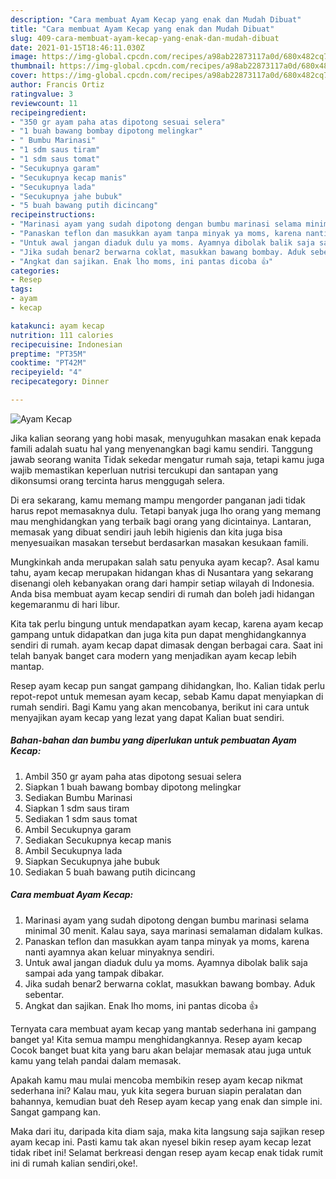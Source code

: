 ```yaml
---
description: "Cara membuat Ayam Kecap yang enak dan Mudah Dibuat"
title: "Cara membuat Ayam Kecap yang enak dan Mudah Dibuat"
slug: 409-cara-membuat-ayam-kecap-yang-enak-dan-mudah-dibuat
date: 2021-01-15T18:46:11.030Z
image: https://img-global.cpcdn.com/recipes/a98ab22873117a0d/680x482cq70/ayam-kecap-foto-resep-utama.jpg
thumbnail: https://img-global.cpcdn.com/recipes/a98ab22873117a0d/680x482cq70/ayam-kecap-foto-resep-utama.jpg
cover: https://img-global.cpcdn.com/recipes/a98ab22873117a0d/680x482cq70/ayam-kecap-foto-resep-utama.jpg
author: Francis Ortiz
ratingvalue: 3
reviewcount: 11
recipeingredient:
- "350 gr ayam paha atas dipotong sesuai selera"
- "1 buah bawang bombay dipotong melingkar"
- " Bumbu Marinasi"
- "1 sdm saus tiram"
- "1 sdm saus tomat"
- "Secukupnya garam"
- "Secukupnya kecap manis"
- "Secukupnya lada"
- "Secukupnya jahe bubuk"
- "5 buah bawang putih dicincang"
recipeinstructions:
- "Marinasi ayam yang sudah dipotong dengan bumbu marinasi selama minimal 30 menit. Kalau saya, saya marinasi semalaman didalam kulkas."
- "Panaskan teflon dan masukkan ayam tanpa minyak ya moms, karena nanti ayamnya akan keluar minyaknya sendiri."
- "Untuk awal jangan diaduk dulu ya moms. Ayamnya dibolak balik saja sampai ada yang tampak dibakar."
- "Jika sudah benar2 berwarna coklat, masukkan bawang bombay. Aduk sebentar."
- "Angkat dan sajikan. Enak lho moms, ini pantas dicoba 👍"
categories:
- Resep
tags:
- ayam
- kecap

katakunci: ayam kecap 
nutrition: 111 calories
recipecuisine: Indonesian
preptime: "PT35M"
cooktime: "PT42M"
recipeyield: "4"
recipecategory: Dinner

---
```



![Ayam Kecap](https://img-global.cpcdn.com/recipes/a98ab22873117a0d/680x482cq70/ayam-kecap-foto-resep-utama.jpg)

Jika kalian seorang yang hobi masak, menyuguhkan masakan enak kepada famili adalah suatu hal yang menyenangkan bagi kamu sendiri. Tanggung jawab seorang  wanita Tidak sekedar mengatur rumah saja, tetapi kamu juga wajib memastikan keperluan nutrisi tercukupi dan santapan yang dikonsumsi orang tercinta harus menggugah selera.

Di era  sekarang, kamu memang mampu mengorder panganan jadi tidak harus repot memasaknya dulu. Tetapi banyak juga lho orang yang memang mau menghidangkan yang terbaik bagi orang yang dicintainya. Lantaran, memasak yang dibuat sendiri jauh lebih higienis dan kita juga bisa menyesuaikan masakan tersebut berdasarkan masakan kesukaan famili. 



Mungkinkah anda merupakan salah satu penyuka ayam kecap?. Asal kamu tahu, ayam kecap merupakan hidangan khas di Nusantara yang sekarang disenangi oleh kebanyakan orang dari hampir setiap wilayah di Indonesia. Anda bisa membuat ayam kecap sendiri di rumah dan boleh jadi hidangan kegemaranmu di hari libur.

Kita tak perlu bingung untuk mendapatkan ayam kecap, karena ayam kecap gampang untuk didapatkan dan juga kita pun dapat menghidangkannya sendiri di rumah. ayam kecap dapat dimasak dengan berbagai cara. Saat ini telah banyak banget cara modern yang menjadikan ayam kecap lebih mantap.

Resep ayam kecap pun sangat gampang dihidangkan, lho. Kalian tidak perlu repot-repot untuk memesan ayam kecap, sebab Kamu dapat menyiapkan di rumah sendiri. Bagi Kamu yang akan mencobanya, berikut ini cara untuk menyajikan ayam kecap yang lezat yang dapat Kalian buat sendiri.

<!--inarticleads1-->

##### Bahan-bahan dan bumbu yang diperlukan untuk pembuatan Ayam Kecap:

1. Ambil 350 gr ayam paha atas dipotong sesuai selera
1. Siapkan 1 buah bawang bombay dipotong melingkar
1. Sediakan  Bumbu Marinasi
1. Siapkan 1 sdm saus tiram
1. Sediakan 1 sdm saus tomat
1. Ambil Secukupnya garam
1. Sediakan Secukupnya kecap manis
1. Ambil Secukupnya lada
1. Siapkan Secukupnya jahe bubuk
1. Sediakan 5 buah bawang putih dicincang




<!--inarticleads2-->

##### Cara membuat Ayam Kecap:

1. Marinasi ayam yang sudah dipotong dengan bumbu marinasi selama minimal 30 menit. Kalau saya, saya marinasi semalaman didalam kulkas.
1. Panaskan teflon dan masukkan ayam tanpa minyak ya moms, karena nanti ayamnya akan keluar minyaknya sendiri.
1. Untuk awal jangan diaduk dulu ya moms. Ayamnya dibolak balik saja sampai ada yang tampak dibakar.
1. Jika sudah benar2 berwarna coklat, masukkan bawang bombay. Aduk sebentar.
1. Angkat dan sajikan. Enak lho moms, ini pantas dicoba 👍




Ternyata cara membuat ayam kecap yang mantab sederhana ini gampang banget ya! Kita semua mampu menghidangkannya. Resep ayam kecap Cocok banget buat kita yang baru akan belajar memasak atau juga untuk kamu yang telah pandai dalam memasak.

Apakah kamu mau mulai mencoba membikin resep ayam kecap nikmat sederhana ini? Kalau mau, yuk kita segera buruan siapin peralatan dan bahannya, kemudian buat deh Resep ayam kecap yang enak dan simple ini. Sangat gampang kan. 

Maka dari itu, daripada kita diam saja, maka kita langsung saja sajikan resep ayam kecap ini. Pasti kamu tak akan nyesel bikin resep ayam kecap lezat tidak ribet ini! Selamat berkreasi dengan resep ayam kecap enak tidak rumit ini di rumah kalian sendiri,oke!.

